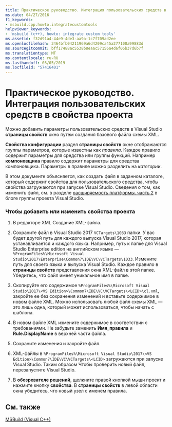 ```yaml
---
title: Практическое руководство. Интеграция пользовательских средств в свойства проекта
ms.date: 04/27/2016
f1_keywords:
- msbuild.cpp.howto.integratecustomtools
helpviewer_keywords:
- 'msbuild (c++), howto: integrate custom tools'
ms.assetid: f32d91a4-44e9-4de3-aa9a-1c7f709ad2ee
ms.openlocfilehash: 3464bfb04211969a6d4209ca45a277100a99883d
ms.sourcegitcommit: bff17488ac5538b8eaac57156a4d6f06b37d6b7f
ms.translationtype: MT
ms.contentlocale: ru-RU
ms.lasthandoff: 03/05/2019
ms.locfileid: "57416401"
---
```

# <a name="how-to-integrate-custom-tools-into-the-project-properties"></a>Практическое руководство. Интеграция пользовательских средств в свойства проекта

Можно добавить параметры пользовательских средств в Visual Studio **страницы свойств** окно путем создания базового файла схемы XML.

**Свойства конфигурации** раздел **страницы свойств** окне отображаются группы параметров, которые известны как *правила*. Каждое правило содержит параметры для средства или группы функций. Например **компоновщика** правило содержит параметры для средства компоновщика. Параметры в правиле можно разделить на *категории*.

В этом документе объясняется, как создать файл в заданном каталоге, который содержит свойства для пользовательского средства, чтобы свойства загружаются при запуске Visual Studio. Сведения о том, как изменить файл, см. в разделе [расширяемость платформы. часть 2](https://blogs.msdn.microsoft.com/vsproject/2009/06/18/platform-extensibility-part-2/) в блоге группы проекта Visual Studio.

### <a name="to-add-or-change-project-properties"></a>Чтобы добавить или изменить свойства проекта

1. В редакторе XML Создание XML-файла.

1. Сохраните файл в Visual Studio 2017 `VCTargets\1033` папки. У вас будет другой путь для каждого выпуска Visual Studio 2017, которая устанавливается и каждого языка. Например, путь к папке для Visual Studio Enterprise edition на английском языке — `%ProgramFiles%\Microsoft Visual Studio\2017\Enterprise\Common7\IDE\VC\VCTargets\1033`. Измените путь для своего языка и выпуска Visual Studio. Каждое правило в **страницы свойств** представления окна XML-файл в этой папке. Убедитесь, что файл имеет уникальное имя в папке.

1. Скопируйте его содержимое `%ProgramFiles%\Microsoft Visual Studio\2017\<VS Edition>\Common7\IDE\VC\VCTargets\<LCID>\cl.xml`, закройте ее без сохранения изменений и вставьте содержимое в новом файле XML. Можно использовать любой файл схемы XML — это лишь одна, который может использоваться, чтобы начать с шаблона.

1. В новом файле XML измените содержимое в соответствии с требованиями. Не забудьте заменить **Имя_правила** и **Rule.DisplayName** в верхней части файла.

1. Сохраните изменения и закройте файл.

1. XML-файлы в `%ProgramFiles%\Microsoft Visual Studio\2017\<VS Edition>\Common7\IDE\VC\VCTargets\<LCID>` загружаются при запуске Visual Studio. Таким образом Чтобы проверить новый файл, перезапустите Visual Studio.

1. В **обозревателе решений**, щелкните правой кнопкой мыши проект и нажмите кнопку **свойства**. В **страницы свойств** в левой области окна убедитесь, что новый узел с именем правила.

## <a name="see-also"></a>См. также

[MSBuild (Visual C++)](../build/msbuild-visual-cpp.md)
